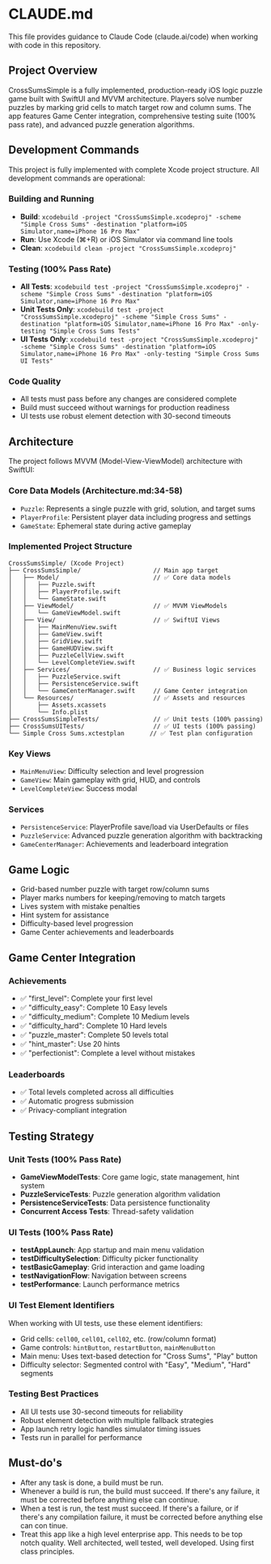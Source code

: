 # CLAUDE.md


This file provides guidance to Claude Code (claude.ai/code) when working with code in this repository.

## Project Overview

CrossSumsSimple is a fully implemented, production-ready iOS logic puzzle game built with SwiftUI and MVVM architecture. Players solve number puzzles by marking grid cells to match target row and column sums. The app features Game Center integration, comprehensive testing suite (100% pass rate), and advanced puzzle generation algorithms.

## Development Commands

This project is fully implemented with complete Xcode project structure. All development commands are operational:

### Building and Running
- **Build**: `xcodebuild -project "CrossSumsSimple.xcodeproj" -scheme "Simple Cross Sums" -destination "platform=iOS Simulator,name=iPhone 16 Pro Max"`
- **Run**: Use Xcode (⌘+R) or iOS Simulator via command line tools
- **Clean**: `xcodebuild clean -project "CrossSumsSimple.xcodeproj"`

### Testing (100% Pass Rate)
- **All Tests**: `xcodebuild test -project "CrossSumsSimple.xcodeproj" -scheme "Simple Cross Sums" -destination "platform=iOS Simulator,name=iPhone 16 Pro Max"`
- **Unit Tests Only**: `xcodebuild test -project "CrossSumsSimple.xcodeproj" -scheme "Simple Cross Sums" -destination "platform=iOS Simulator,name=iPhone 16 Pro Max" -only-testing "Simple Cross Sums Tests"`
- **UI Tests Only**: `xcodebuild test -project "CrossSumsSimple.xcodeproj" -scheme "Simple Cross Sums" -destination "platform=iOS Simulator,name=iPhone 16 Pro Max" -only-testing "Simple Cross Sums UI Tests"`

### Code Quality
- All tests must pass before any changes are considered complete
- Build must succeed without warnings for production readiness
- UI tests use robust element detection with 30-second timeouts

## Architecture

The project follows MVVM (Model-View-ViewModel) architecture with SwiftUI:

### Core Data Models (Architecture.md:34-58)
- `Puzzle`: Represents a single puzzle with grid, solution, and target sums
- `PlayerProfile`: Persistent player data including progress and settings
- `GameState`: Ephemeral state during active gameplay

### Implemented Project Structure
```
CrossSumsSimple/ (Xcode Project)
├── CrossSumsSimple/                    // Main app target
│   ├── Model/                          // ✅ Core data models
│   │   ├── Puzzle.swift
│   │   ├── PlayerProfile.swift
│   │   └── GameState.swift
│   ├── ViewModel/                      // ✅ MVVM ViewModels
│   │   └── GameViewModel.swift
│   ├── View/                           // ✅ SwiftUI Views
│   │   ├── MainMenuView.swift
│   │   ├── GameView.swift
│   │   ├── GridView.swift
│   │   ├── GameHUDView.swift
│   │   ├── PuzzleCellView.swift
│   │   └── LevelCompleteView.swift
│   ├── Services/                       // ✅ Business logic services
│   │   ├── PuzzleService.swift
│   │   ├── PersistenceService.swift
│   │   └── GameCenterManager.swift     // Game Center integration
│   └── Resources/                      // ✅ Assets and resources
│       ├── Assets.xcassets
│       └── Info.plist
├── CrossSumsSimpleTests/               // ✅ Unit tests (100% passing)
├── CrossSumsUITests/                   // ✅ UI tests (100% passing)
└── Simple Cross Sums.xctestplan       // ✅ Test plan configuration
```

### Key Views
- `MainMenuView`: Difficulty selection and level progression
- `GameView`: Main gameplay with grid, HUD, and controls
- `LevelCompleteView`: Success modal

### Services
- `PersistenceService`: PlayerProfile save/load via UserDefaults or files  
- `PuzzleService`: Advanced puzzle generation algorithm with backtracking
- `GameCenterManager`: Achievements and leaderboard integration

## Game Logic
- Grid-based number puzzle with target row/column sums
- Player marks numbers for keeping/removing to match targets
- Lives system with mistake penalties
- Hint system for assistance
- Difficulty-based level progression
- Game Center achievements and leaderboards

## Game Center Integration

### Achievements
- ✅ "first_level": Complete your first level
- ✅ "difficulty_easy": Complete 10 Easy levels
- ✅ "difficulty_medium": Complete 10 Medium levels  
- ✅ "difficulty_hard": Complete 10 Hard levels
- ✅ "puzzle_master": Complete 50 levels total
- ✅ "hint_master": Use 20 hints
- ✅ "perfectionist": Complete a level without mistakes

### Leaderboards
- ✅ Total levels completed across all difficulties
- ✅ Automatic progress submission
- ✅ Privacy-compliant integration

## Testing Strategy

### Unit Tests (100% Pass Rate)
- **GameViewModelTests**: Core game logic, state management, hint system
- **PuzzleServiceTests**: Puzzle generation algorithm validation  
- **PersistenceServiceTests**: Data persistence functionality
- **Concurrent Access Tests**: Thread-safety validation

### UI Tests (100% Pass Rate)
- **testAppLaunch**: App startup and main menu validation
- **testDifficultySelection**: Difficulty picker functionality
- **testBasicGameplay**: Grid interaction and game loading
- **testNavigationFlow**: Navigation between screens
- **testPerformance**: Launch performance metrics

### UI Test Element Identifiers
When working with UI tests, use these element identifiers:
- Grid cells: `cell00`, `cell01`, `cell02`, etc. (row/column format)
- Game controls: `hintButton`, `restartButton`, `mainMenuButton`
- Main menu: Uses text-based detection for "Cross Sums", "Play" button
- Difficulty selector: Segmented control with "Easy", "Medium", "Hard" segments

### Testing Best Practices
- All UI tests use 30-second timeouts for reliability
- Robust element detection with multiple fallback strategies
- App launch retry logic handles simulator timing issues
- Tests run in parallel for performance

## Must-do's
- After any task is done, a build must be run. 
- Whenever a build is run, the build must succeed. If there's any failure, it must be corrected before anything else can continue. 
- When a test is run, the test must succeed. If there's a failure, or if there's any compilation failure, it must be corrected before anything else can con tinue.
- Treat this app like a high level enterprise app. This needs to be top notch quality. Well architected, well tested, well developed. Using first class principles. 